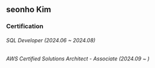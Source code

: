 ## seonho Kim

<body>
  <h3>
    <b>
      <p>
        Certification 
      </p>
    </b>
  </h3>
<h6>
  <p>
    SQL Developer 
    <i>
      (2024.06 ~ 2024.08)
    </i>
  </p>
</h6> 
  <h6>
    <p>
        AWS Certified Solutions Architect - Associate
      <i>
          (2024.09 ~ )
      </i>
    </p>
  </h6>
</body>
